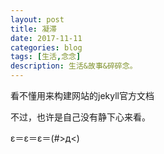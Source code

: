 ```yaml
---
layout: post
title: 凝滞
date: 2017-11-11
categories: blog
tags: [生活,念念]
description: 生活&故事&碎碎念。
---
```


看不懂用来构建网站的jekyll官方文档

不过，也许是自己没有静下心来看。

ε＝ε＝ε＝(#>д<)